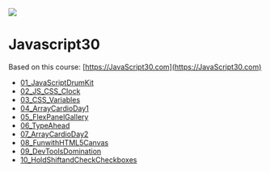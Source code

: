 ![](https://javascript30.com/images/JS3-social-share.png)

# Javascript30

Based on this course: [https://JavaScript30.com](https://JavaScript30.com)

- [01_JavaScriptDrumKit](http://luisfmelo.github.io/Javascript30/01_JavaScriptDrumKit)
- [02_JS_CSS_Clock](http://luisfmelo.github.io/Javascript30/02_JS_CSS_Clock)
- [03_CSS_Variables](http://luisfmelo.github.io/Javascript30/03_CSS_Variables)
- [04_ArrayCardioDay1](http://luisfmelo.github.io/Javascript30/04_ArrayCardioDay1)
- [05_FlexPanelGallery](http://luisfmelo.github.io/Javascript30/05_FlexPanelGallery)
- [06_TypeAhead](http://luisfmelo.github.io/Javascript30/06_TypeAhead)
- [07_ArrayCardioDay2](http://luisfmelo.github.io/Javascript30/07_ArrayCardioDay2)
- [08_FunwithHTML5Canvas](http://luisfmelo.github.io/Javascript30/08_FunwithHTML5Canvas)
- [09_DevToolsDomination](http://luisfmelo.github.io/Javascript30/09_DevToolsDomination)
- [10_HoldShiftandCheckCheckboxes](http://luisfmelo.github.io/Javascript30/10_HoldShiftandCheckCheckboxes)
